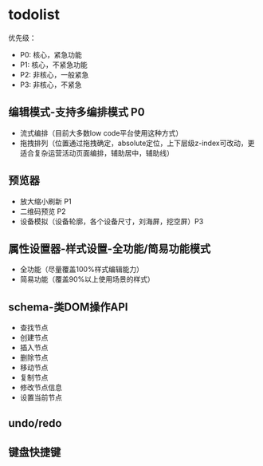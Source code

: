 # todolist

优先级：
* P0: 核心，紧急功能
* P1: 核心，不紧急功能
* P2: 非核心，一般紧急
* P3: 非核心，不紧急


## 编辑模式-支持多编排模式 P0
* 流式编排（目前大多数low code平台使用这种方式）
* 拖拽排列（位置通过拖拽确定，absolute定位，上下层级z-index可改动，更适合复杂运营活动页面编排，辅助居中，辅助线）

## 预览器
* 放大缩小刷新 P1
* 二维码预览 P2
* 设备模拟（设备轮廓，各个设备尺寸，刘海屏，挖空屏）P3

## 属性设置器-样式设置-全功能/简易功能模式
* 全功能（尽量覆盖100%样式编辑能力）
* 简易功能（覆盖90%以上使用场景的样式）

## schema-类DOM操作API
* 查找节点
* 创建节点
* 插入节点
* 删除节点
* 移动节点
* 复制节点
* 修改节点信息
* 设置当前节点

## undo/redo

## 键盘快捷键


